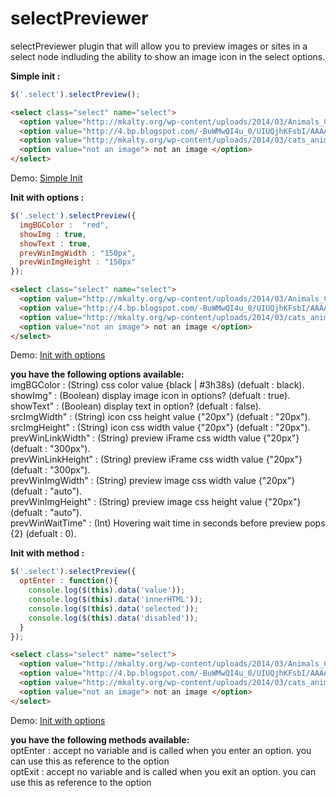 selectPreviewer
===============

selectPreviewer plugin that will allow you to preview images or sites in a select node indluding the ability to show an image icon in the select options.



<strong>Simple init : </strong>
```javascript
$('.select').selectPreview();
```

```html
<select class="select" name="select">
  <option value="http://mkalty.org/wp-content/uploads/2014/03/Animals_Cats_Small_cat_005241_.jpg"> Nice cat</option>
  <option value="http://4.bp.blogspot.com/-BuWMwQI4u_0/UIUQjhKFsbI/AAAAAAAAHnw/bvGi3VE2bLo/s640/cats_animals_desktop_2560x1600_hd-wallpaper-749539.jpeg"> Nice cat2</option>
  <option value="http://mkalty.org/wp-content/uploads/2014/03/cats_animals_kittens_cat_kitten_cute_desktop_1680x1050_hd-wallpaper-753974.jpeg"> Nice cat3</option>
  <option value="not an image"> not an image </option>
</select>
```
Demo: <a href="http://jsfiddle.net/JYtc6/">Simple Init</a><br>


<strong>Init with options :</strong>
```javascript
$('.select').selectPreview({
  imgBGColor :  "red",
  showImg : true,
  showText : true,
  prevWinImgWidth : "150px",
  prevWinImgHeight : "150px"
});
```
```html
<select class="select" name="select">
  <option value="http://mkalty.org/wp-content/uploads/2014/03/Animals_Cats_Small_cat_005241_.jpg"> Nice cat</option>
  <option value="http://4.bp.blogspot.com/-BuWMwQI4u_0/UIUQjhKFsbI/AAAAAAAAHnw/bvGi3VE2bLo/s640/cats_animals_desktop_2560x1600_hd-wallpaper-749539.jpeg"> Nice cat2</option>
  <option value="http://mkalty.org/wp-content/uploads/2014/03/cats_animals_kittens_cat_kitten_cute_desktop_1680x1050_hd-wallpaper-753974.jpeg"> Nice cat3</option>
  <option value="not an image"> not an image </option>
</select>
```
Demo: <a href="http://jsfiddle.net/JYtc6/3/">Init with options</a><br>

<strong>you have the following options available:</strong><br>
imgBGColor : (String) css color value {black | #3h38s} (defualt : black).<br>
showImg" :  (Boolean) display image icon in options? (defualt : true).<br>
showText" : (Boolean) display text in option? (defualt : false).<br>
srcImgWidth" : (String) icon css height value {"20px"} (defualt : "20px").<br>
srcImgHeight" : (String) icon css width value {"20px"} (defualt : "20px").<br>
prevWinLinkWidth" : (String) preview iFrame css width value {"20px"} (defualt : "300px").<br>
prevWinLinkHeight" : (String) preview iFrame css width value {"20px"} (defualt : "300px").<br>
prevWinImgWidth" : (String) preview image css width value {"20px"} (defualt : "auto").<br>
prevWinImgHeight" : (String) preview image css height value {"20px"} (defualt : "auto").<br>
prevWinWaitTime" : (Int) Hovering wait time in seconds before preview pops {2} (defualt : 0).<br>


<strong>Init with method :</strong><br>
```javascript
$('.select').selectPreview({
  optEnter : function(){
    console.log($(this).data('value'));
    console.log($(this).data('innerHTML'));
    console.log($(this).data('selected'));
    console.log($(this).data('disabled'));
  }
});
```
```html
<select class="select" name="select">
  <option value="http://mkalty.org/wp-content/uploads/2014/03/Animals_Cats_Small_cat_005241_.jpg"> Nice cat</option>
  <option value="http://4.bp.blogspot.com/-BuWMwQI4u_0/UIUQjhKFsbI/AAAAAAAAHnw/bvGi3VE2bLo/s640/cats_animals_desktop_2560x1600_hd-wallpaper-749539.jpeg"> Nice cat2</option>
  <option value="http://mkalty.org/wp-content/uploads/2014/03/cats_animals_kittens_cat_kitten_cute_desktop_1680x1050_hd-wallpaper-753974.jpeg"> Nice cat3</option>
  <option value="not an image"> not an image </option>
</select>
```
Demo: <a href="http://jsfiddle.net/JYtc6/2/">Init with options</a><br>

<strong>you have the following methods available:</strong><br>
optEnter : accept no variable and is called when you enter an option. you can use this as reference to the option<br>
optExit : accept no variable and is called when you exit an option. you can use this as reference to the option<br>
                    
                    
                    
